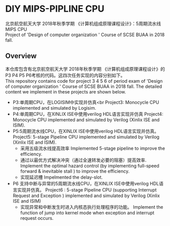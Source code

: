 # DIY MIPS-PIPLINE CPU
北京航空航天大学 2018年秋季学期 《计算机组成原理课程设计》：5周期流水线MIPS CPU<br>
Project of 'Design of computer organization '  Course of SCSE BUAA in 2018 fall.
## Overview
本仓库包含有北京航空航天大学 2018年秋季学期 《计算机组成原理课程设计》的P3 P4 P5 P6考核的代码。这四次任务实现的内容分别如下。<br>
This repository contains code for project 3 4 5 6 of period exam of 'Design of computer organization '  Course of SCSE BUAA in 2018 fall. The detailed content we implement in these projects are shown below.<br>

- P3:单周期CPU，在LOGISIM中实现并仿真<br
  Project3: Monocycle CPU implemented and simulated by Logisim.
- P4:单周期CPU，在XINLIX ISE中使用verilog HDL语言实现并仿真
  Project4: Monocycle CPU implemented and simulated by Verilog (Xinlix ISE and ISIM).
- P5:5周期流水线CPU，在XINLIX ISE中使用verilog HDL语言实现并仿真。
  Project5: 5-stage Pipeline CPU implemented and simulated by Verilog (Xinlix ISE and ISIM).
  - 采用五级流水线提高效率 Implemented 5-stage pipeline to improve the efficiency.
  - 通过以最优方式解决冲突（通过全速转发必要的阻塞）提高效率. Implement the optimal hazard control (by implementing full-speed forward & inevitable stall ) to improve the  efficiency.
  - 实现延迟槽 Impelmented the delay-slot.
- P6 支持中断与异常的5周期流水线CPU，在XINLIX ISE中使用verilog HDL语言实现并仿真。
  Project6 : 5-stage Pipeline CPU (supporting Interrupt Request and Exception ) implemented and simulated by Verilog (Xinlix ISE and ISIM)
  - 实现异常和中断发生时进入内核态执行处理程序的功能。 Implement the function of jump into kernel mode when exception and interrupt request occurs.

